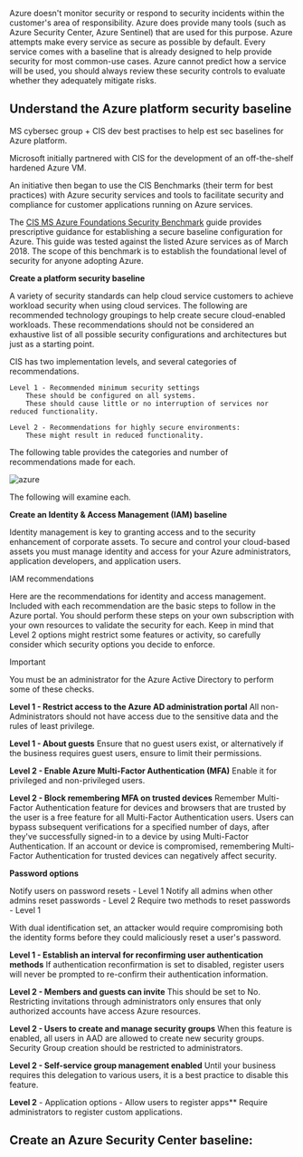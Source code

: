 Azure doesn't monitor security or respond to security incidents within the customer's area of responsibility. Azure does provide many tools (such as Azure Security Center, Azure Sentinel) that are used for this purpose. Azure attempts make every service as secure as possible by default. Every service comes with a baseline that is already designed to help provide security for most common-use cases. Azure cannot predict how a service will be used, you should always review these security controls to evaluate whether they adequately mitigate risks.

## Understand the Azure platform security baseline

MS cybersec group + CIS dev best practises to help est sec baselines for Azure platform. 

Microsoft initially partnered with CIS for the development of an off-the-shelf hardened Azure VM. 

An initiative then began to use the CIS Benchmarks (their term for best practices) with Azure security services and tools to facilitate security and compliance for customer applications running on Azure services.

The [CIS MS Azure Foundations Security Benchmark](https://azure.microsoft.com/en-us/resources/cis-microsoft-azure-foundations-security-benchmark/) guide provides prescriptive guidance for establishing a secure baseline configuration for Azure. This guide was tested against the listed Azure services as of March 2018. The scope of this benchmark is to establish the foundational level of security for anyone adopting Azure.

**Create a platform security baseline**

A variety of security standards can help cloud service customers to achieve workload security when using cloud services. The following are recommended technology groupings to help create secure cloud-enabled workloads. These recommendations should not be considered an exhaustive list of all possible security configurations and architectures but just as a starting point.

CIS has two implementation levels, and several categories of recommendations.

    Level 1 - Recommended minimum security settings
        These should be configured on all systems.
        These should cause little or no interruption of services nor reduced functionality.

    Level 2 - Recommendations for highly secure environments:
        These might result in reduced functionality.

The following table provides the categories and number of recommendations made for each.

![azure](https://user-images.githubusercontent.com/46513413/83955864-9da03500-a825-11ea-9c14-b9c8c1b7bf30.PNG)

The following will examine each.

**Create an Identity & Access Management (IAM) baseline**

Identity management is key to granting access and to the security enhancement of corporate assets. To secure and control your cloud-based assets you must manage identity and access for your Azure administrators, application developers, and application users.

IAM recommendations

Here are the recommendations for identity and access management. Included with each recommendation are the basic steps to follow in the Azure portal. You should perform these steps on your own subscription with your own resources to validate the security for each. Keep in mind that Level 2 options might restrict some features or activity, so carefully consider which security options you decide to enforce.

Important

You must be an administrator for the Azure Active Directory to perform some of these checks.

**Level 1 - Restrict access to the Azure AD administration portal**
All non-Administrators should not have access due to the sensitive data and the rules of least privilege.

**Level 1 - About guests**
Ensure that no guest users exist, or alternatively if the business requires guest users, ensure to limit their permissions.

**Level 2 - Enable Azure Multi-Factor Authentication (MFA)**
Enable it for privileged and non-privileged users.

**Level 2 - Block remembering MFA on trusted devices**
Remember Multi-Factor Authentication feature for devices and browsers that are trusted by the user is a free feature for all Multi-Factor Authentication users. Users can bypass subsequent verifications for a specified number of days, after they've successfully signed-in to a device by using Multi-Factor Authentication. If an account or device is compromised, remembering Multi-Factor Authentication for trusted devices can negatively affect security.

**Password options**

Notify users on password resets - Level 1
Notify all admins when other admins reset passwords - Level 2
Require two methods to reset passwords - Level 1

With dual identification set, an attacker would require compromising both the identity forms before they could maliciously reset a user's password.

**Level 1 - Establish an interval for reconfirming user authentication methods**
If authentication reconfirmation is set to disabled, register users will never be prompted to re-confirm their authentication information.

**Level 2 - Members and guests can invite**
This should be set to No. Restricting invitations through administrators only ensures that only authorized accounts have access Azure resources.

**Level 2 - Users to create and manage security groups**
When this feature is enabled, all users in AAD are allowed to create new security groups. Security Group creation should be restricted to administrators.

**Level 2 - Self-service group management enabled**
Until your business requires this delegation to various users, it is a best practice to disable this feature.

**Level 2** - Application options - Allow users to register apps**
Require administrators to register custom applications.


## Create an Azure Security Center baseline:






